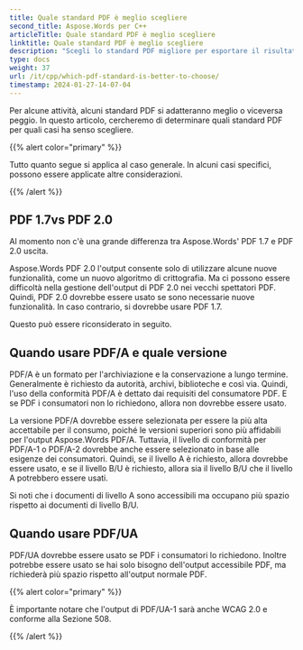 ```yaml
---
title: Quale standard PDF è meglio scegliere
second_title: Aspose.Words per C++
articleTitle: Quale standard PDF è meglio scegliere
linktitle: Quale standard PDF è meglio scegliere
description: "Scegli lo standard PDF migliore per esportare il risultato della tua attività di programmazione in C++. Quale standard PDF è migliore– PDF 1.7, PDF 2.0, PDF/A-1, PDF/A-2, o PDF/UA."
type: docs
weight: 37
url: /it/cpp/which-pdf-standard-is-better-to-choose/
timestamp: 2024-01-27-14-07-04
---
```


Per alcune attività, alcuni standard PDF si adatteranno meglio o viceversa peggio. In questo articolo, cercheremo di determinare quali standard PDF per quali casi ha senso scegliere.

{{% alert color="primary" %}}

Tutto quanto segue si applica al caso generale. In alcuni casi specifici, possono essere applicate altre considerazioni.

{{% /alert %}}

## PDF 1.7vs PDF 2.0

Al momento non c'è una grande differenza tra Aspose.Words' PDF 1.7 e PDF 2.0 uscita.

Aspose.Words PDF 2.0 l'output consente solo di utilizzare alcune nuove funzionalità, come un nuovo algoritmo di crittografia. Ma ci possono essere difficoltà nella gestione dell'output di PDF 2.0 nei vecchi spettatori PDF. Quindi, PDF 2.0 dovrebbe essere usato se sono necessarie nuove funzionalità. In caso contrario, si dovrebbe usare PDF 1.7.

Questo può essere riconsiderato in seguito.

## Quando usare PDF/A e quale versione

PDF/A è un formato per l'archiviazione e la conservazione a lungo termine. Generalmente è richiesto da autorità, archivi, biblioteche e così via. Quindi, l'uso della conformità PDF/A è dettato dai requisiti del consumatore PDF. E se PDF i consumatori non lo richiedono, allora non dovrebbe essere usato.

La versione PDF/A dovrebbe essere selezionata per essere la più alta accettabile per il consumo, poiché le versioni superiori sono più affidabili per l'output Aspose.Words PDF/A. Tuttavia, il livello di conformità per PDF/A-1 o PDF/A-2 dovrebbe anche essere selezionato in base alle esigenze dei consumatori. Quindi, se il livello A è richiesto, allora dovrebbe essere usato, e se il livello B/U è richiesto, allora sia il livello B/U che il livello A potrebbero essere usati.

Si noti che i documenti di livello A sono accessibili ma occupano più spazio rispetto ai documenti di livello B/U.

## Quando usare PDF/UA

PDF/UA dovrebbe essere usato se PDF i consumatori lo richiedono. Inoltre potrebbe essere usato se hai solo bisogno dell'output accessibile PDF, ma richiederà più spazio rispetto all'output normale PDF.

{{% alert color="primary" %}}

È importante notare che l'output di PDF/UA-1 sarà anche WCAG 2.0 e conforme alla Sezione 508.

{{% /alert %}}
